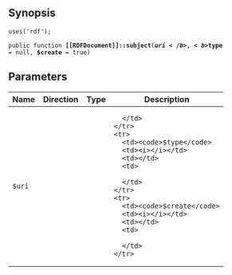 ## Synopsis

<code>uses('rdf');</code>

<code>public function <b>[[RDFDocument]]::subject</b>(<b>$uri</b>, <b>$type</b> = null, <b>$create</b> = true)</code>

## Parameters

<table>
  <thead>
    <tr>
      <th>Name</th>
      <th>Direction</th>
      <th>Type</th>
      <th>Description</th>
    </tr>
  </thead>
  <tbody>
    <tr>
      <td><code>$uri</code>
      <td><i></i></td>
      <td></td>
      <td>

      </td>
    </tr>
    <tr>
      <td><code>$type</code>
      <td><i></i></td>
      <td></td>
      <td>

      </td>
    </tr>
    <tr>
      <td><code>$create</code>
      <td><i></i></td>
      <td></td>
      <td>

      </td>
    </tr>
  </tbody>
</table>

